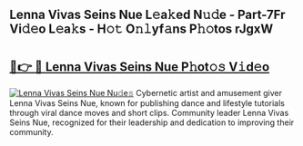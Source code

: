 ## Lenna Vivas Seins Nue L𝚎a𝚔ed N𝚞𝚍e - Part-7Fr Vi𝚍𝚎o L𝚎a𝚔s - H𝚘𝚝 O𝚗𝚕yf𝚊ns P𝚑𝚘tos rJgxW

# <h2><a href="http://kf0c4f.oniu.top/?m=Lenna+Vivas+Seins+Nue">🔗👉 🔴 Lenna Vivas Seins Nue P𝚑ot𝚘𝚜 V𝚒d𝚎o</a></h2>

[![Lenna Vivas Seins Nue Nu𝚍e𝚜](https://i.imgur.com/0qMVB7G.gif)](http://kf0c4f.oniu.top/?m=Lenna+Vivas+Seins+Nue)
Cybernetic artist and amusement giver Lenna Vivas Seins Nue, known for publishing dance and lifestyle tutorials through viral dance moves and short clips. Community leader Lenna Vivas Seins Nue, recognized for their leadership and dedication to improving their community.  
